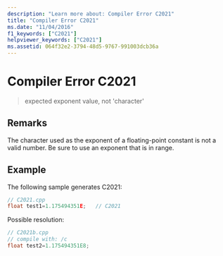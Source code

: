 ```yaml
---
description: "Learn more about: Compiler Error C2021"
title: "Compiler Error C2021"
ms.date: "11/04/2016"
f1_keywords: ["C2021"]
helpviewer_keywords: ["C2021"]
ms.assetid: 064f32e2-3794-48d5-9767-991003dcb36a
---
```

# Compiler Error C2021

> expected exponent value, not 'character'

## Remarks

The character used as the exponent of a floating-point constant is not a valid number. Be sure to use an exponent that is in range.

## Example

The following sample generates C2021:

```cpp
// C2021.cpp
float test1=1.175494351E;   // C2021
```

Possible resolution:

```cpp
// C2021b.cpp
// compile with: /c
float test2=1.175494351E8;
```
